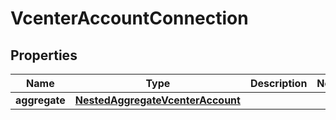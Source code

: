 

# VcenterAccountConnection


## Properties

Name | Type | Description | Notes
------------ | ------------- | ------------- | -------------
**aggregate** | [**NestedAggregateVcenterAccount**](NestedAggregateVcenterAccount.md) |  | 



